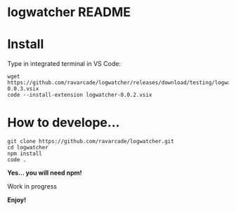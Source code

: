 # logwatcher README

# Install

Type in integrated terminal in VS Code:
```
wget https://github.com/ravarcade/logwatcher/releases/download/testing/logwatcher-0.0.3.vsix
code --install-extension logwatcher-0.0.2.vsix
```

# How to develope...

```
git clone https://github.com/ravarcade/logwatcher.git
cd logwatcher
npm install
code .
```
**Yes... you will need npm!**

Work in progress

**Enjoy!**
